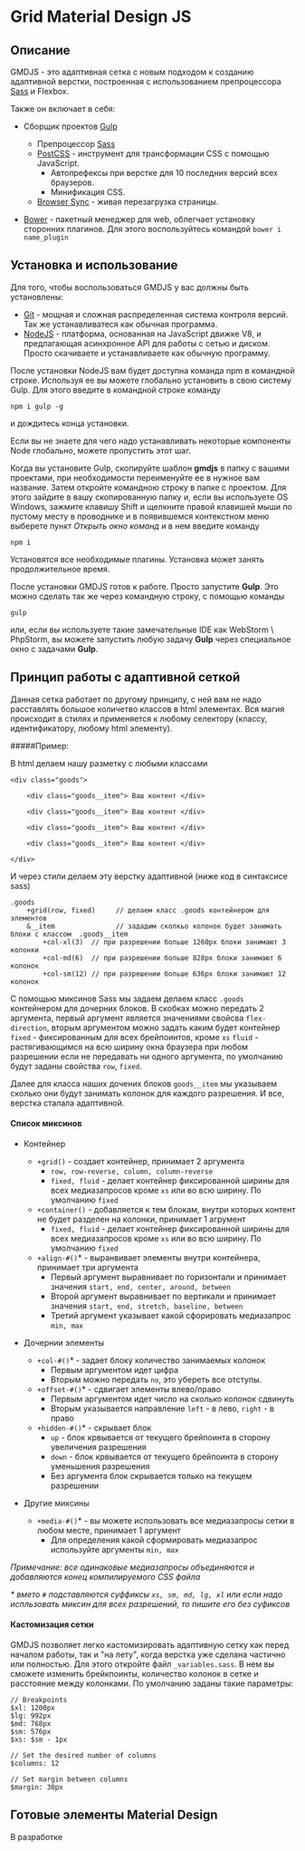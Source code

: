 # Grid Material Design JS

## Описание

  GMDJS - это адаптивная сетка с новым подходом к созданию адаптивной верстки, построенная с использованием препроцессора [Sass](http://sass-scss.ru/ ) и Flexbox.

   Также он включает в себя:
  
  - Сборщик проектов [Gulp](http://gulpjs.com/)
    - Препроцессор [Sass](http://sass-scss.ru/ )
    - [PostCSS](http://postcss.org/) - инструмент для трансформации CSS с помощью JavaScript.
        - Автопрефексы при верстке для 10 последних версий всех браузеров.
        - Минификация CSS.
    - [Browser Sync](https://www.browsersync.io/) - живая перезагрузка страницы.
    
  - [Bower](http://bower.io/) - пакетный менеджер для web, облегчает установку сторонних плагинов. Для этого воспользуйтесь командой `bower i name_plugin`

## Установка и использование

Для того, чтобы воспользоваться GMDJS у вас должны быть установлены:

  - [Git](https://git-scm.com/) - мощная и сложная распределенная система контроля версий. Так же устанавливатеся как обычная программа.
  - [NodeJS](https://nodejs.org/en/) - платформа, основанная на JavaScript движке V8, и предлагающая асинхронное API для работы с сетью и диском. Просто скачиваете и устанавливаете как обычную программу.
 
  После установки NodeJS вам будет доступна команда npm в командной строке. Используя ее вы можете глобально установить в свою систему Gulp. Для этого введите в командной строке команду

```
npm i gulp -g
```

и дождитесь конца установки.

Если вы не знаете для чего надо устанавливать некоторые компоненты Node глобально, можете пропустить этот шаг.

Когда вы установите Gulp, скопируйте шаблон **gmdjs** в папку с вашими проектами, при необходимости переименуйте ее в нужное вам название. Затем откройте командною строку в папке с проектом. Для этого зайдите в вашу скопированную папку и, если вы используете OS Windows, зажмите клавишу Shift и щелкните правой клавишей мыши по пустому месту в проводнике и в появившемся контекстном меню выберете пункт *Открыть окно команд* и в нем введите команду

```
npm i
```

Установятся все необходимые плагины. Установка может занять продолжительное время.

После установки GMDJS готов к работе. Просто запустите **Gulp**. Это можно сделать так же через командную строку, с помощью команды
```
gulp
```
или, если вы используете такие замечательные IDE как WebStorm \ PhpStorm, вы можете запустить любую задачу **Gulp** через специальное окно с задачами **Gulp**.

## Принцип работы с адаптивной сеткой

Данная сетка работает по другому принципу, с ней вам не надо расставлять большое количетво классов в html элементах. Вся магия происходит в стилях и применяется к любому селектору (классу, идентификатору, любому html элементу).

#####Пример:

В html делаем нашу разметку с любыми классами

```
<div class="goods">

    <div class="goods__item"> Ваш контент </div>
    
    <div class="goods__item"> Ваш контент </div>
    
    <div class="goods__item"> Ваш контент </div>
    
    <div class="goods__item"> Ваш контент </div>
    
</div>
```

И через стили делаем эту верстку адаптивной (ниже код в синтаксисе sass)

```
.goods
    +grid(row, fixed)     // делаем класс .goods контейнером для элементов
    &__item               // зададим сколкьо колонок будет занимать блоки с классом  .goods__item
	    +col-xl(3)  // при разрешении больше 1260px блоки занимают 3 колонки
	    +col-md(6)  // при разрешении больше 828px блоки занимают 6 колонок
	    +col-sm(12) // при разрешении больше 636px блоки занимают 12 колонок
```

С помощью миксинов Sass мы задаем делаем класс `.goods` контейнером для дочерних блоков. В скобках можно передать 2 аргумента, первый аргумент является значениями свойсва `flex-direction`, вторым аргументом можно задать каким будет контейнер
    `fixed` - фиксированным для всех брейпоинтов, кроме `xs`
    `fluid` - растягивающимся на всю ширину окна браузера при любом разрешении
 если не передавать ни одного аргумента, по умолчанию будут заданы свойства `row`, `fixed`.
 
 Далее для класса наших дочених блоков `goods__item` мы указываем сколько они будут занимать колонок для каждого разрешения.
 И все, верстка сталала адаптивной.
 
#### Список миксинов
 
  - Контейнер
    - `+grid()` - создает контейнер, принимает 2 аргумента
        - `row, row-reverse, column, column-reverse`
        - `fixed, fluid` - делает контейнер фиксированной ширины для всех медиазапросов кроме `xs` или во всю ширину. По умолчанию `fixed`
    - `+container()` - добавляется к тем блокам, внутри которых контент не будет разделен на колонки, принимает 1 агрумент
        - `fixed, fluid` - делает контейнер фиксированной ширины для всех медиазапросов кроме `xs` или во всю ширину. По умолчанию `fixed`
    - `+align-#()`* - выранвивает элементы внутри контейнера, принимает три аргумента
        - Первый аргумент выравнивает по горизонтали и принимает значения `start, end, center, around, between`
        - Второй аргумент выравнивает по вертикали и принимает значения `start, end, stretch, baseline, between`
        - Третий аргумент указывает какой сфорировать медиазапрос `min, max`
        
  - Дочернии элементы
    - `+col-#()`* - задает блоку количество занимаемых колонок
        - Первым аргументом идет цифра
        - Вторым можно передать `no`, это убереть все отступы.
    - `+offset-#()`* - сдвигает элементы влево/право
        - Первым аргументом идет число на сколько колонок сдвинуть
        - Вторым указывается направление `left` - в лево, `right` - в право
    - `+hidden-#()`* - скрывает блок
        - `up` - блок крвывается от текущего брейпоинта в сторону увеличения разрешения
        - `down` - блок крвывается от текущего брейпоинта в сторону уменьшения разрешения
        - Без аргумента блок скрывается только на текущем разрешении
        
  - Другие миксины
    - `+media-#()`* - вы можете использовать все медиазапросы сетки в любом месте, принимает 1 аргумент
        - Для определения какой сформировать медиазапрос используйте аргументы `min, max`
        
 _Примечание: все одинаковые медиазапросы объединяются и добавляются конец компилируемого CSS файла_
 
 _* вмето `#` подставляются суффиксы `xs, sm, md, lg, xl` или если надо испльзовать миксин для всех разрешений, то пишите его без суфиксов_

#### Кастомизация сетки

  GMDJS позволяет легко кастомизировать адаптивную сетку как перед началом работы, так и "на лету", когда верстка уже сделана частично или полностью.
  Для этого откройте файл `_variables.sass`. В нем вы сможете изменить брейкпоинты, количество колонок в сетке и расстояние между колонками. По умолчанию заданы такие параметры:
  
  ```
  // Breakpoints
  $xl: 1200px
  $lg: 992px
  $md: 768px
  $sm: 576px
  $xs: $sm - 1px
  
  // Set the desired number of columns
  $columns: 12
  
  // Set margin between columns
  $margin: 30px
  ```

   
## Готовые элементы Material Design

В разработке